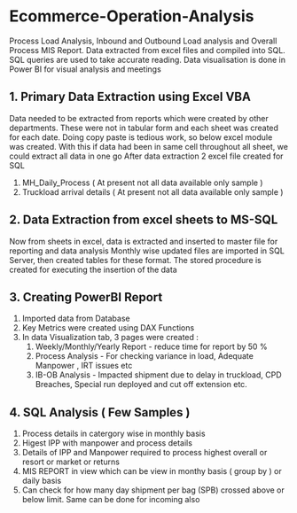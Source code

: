 # Ecommerce-Operation-Analysis
Process Load Analysis, Inbound and Outbound Load analysis and Overall Process MIS Report. Data extracted from excel files and compiled into SQL. SQL queries are used to take accurate reading. Data visualisation is done in Power BI for visual analysis and meetings

 ## 1. Primary Data Extraction using Excel VBA
    
 Data needed to be extracted from reports which were created by other departments. These were not in tabular form and each sheet was created for each date. Doing 
 copy paste is tedious work, so below excel module was created. With this if data had been in same cell throughout all sheet, we could extract all data in one go
 After data extraction 2 excel file created for SQL
   1. MH_Daily_Process ( At present not all data available only sample )
   2. Truckload arrival details ( At present not all data available only sample )

## 2. Data Extraction from excel sheets to MS-SQL

  Now from sheets in excel, data is extracted and inserted to master file for reporting and data analysis
  Monthly wise updated files are imported in SQL Server, then created tables for these format.
  The stored procedure is created for executing the insertion of the data

## 3. Creating PowerBI Report

  1. Imported data from Database
  2. Key Metrics were created using DAX Functions
  3. In data Visualization tab, 3 pages were created :
     1. Weekly/Monthly/Yearly Report - reduce time for report by 50 %
     2. Process Analysis - For checking variance in load, Adequate Manpower , IRT issues etc
     3. IB-OB Analysis - Impacted shipment due to delay in truckload, CPD Breaches, Special run deployed and cut off extension etc.

## 4. SQL Analysis ( Few Samples )

1. Process details in catergory wise in monthly basis
2. Higest IPP with manpower and process details
3. Details of IPP and Manpower required to process highest overall or resort or market or returns
4. MIS REPORT in view which can be view in monthy basis ( group by ) or daily basis
5. Can check for how many day shipment per bag (SPB) crossed above or below limit. Same can be done for incoming also

 
 
